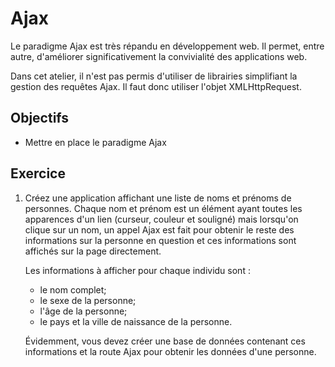 Ajax
====

Le paradigme Ajax est très répandu en développement web. Il permet, entre autre,
d'améliorer significativement la convivialité des applications web.

Dans cet atelier, il n'est pas permis d'utiliser de librairies simplifiant la
gestion des requêtes Ajax. Il faut donc utiliser l'objet XMLHttpRequest.

Objectifs
---------

* Mettre en place le paradigme Ajax

Exercice
--------

1. Créez une application affichant une liste de noms et prénoms de personnes.
   Chaque nom et prénom est un élément ayant toutes les apparences d'un lien
   (curseur, couleur et souligné) mais lorsqu'on clique sur un nom, un appel
   Ajax est fait pour obtenir le reste des informations sur la personne en
   question et ces informations sont affichés sur la page directement.

   Les informations à afficher pour chaque individu sont :
   * le nom complet;
   * le sexe de la personne;
   * l'âge de la personne;
   * le pays et la ville de naissance de la personne.

   Évidemment, vous devez créer une base de données contenant ces informations
   et la route Ajax pour obtenir les données d'une personne.
